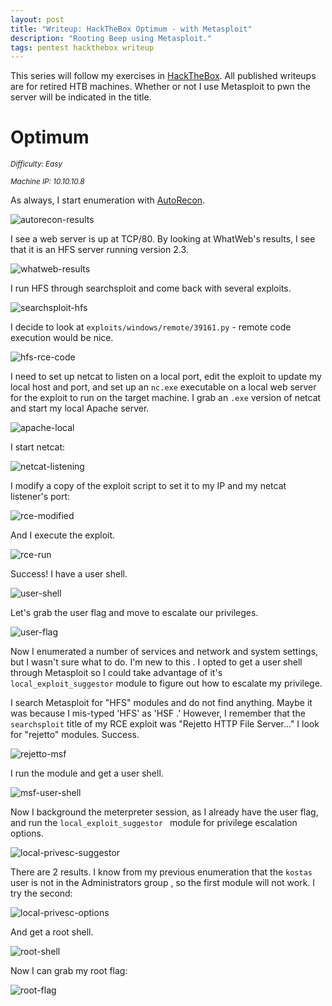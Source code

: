 ```yaml
---
layout: post
title: "Writeup: HackTheBox Optimum - with Metasploit"
description: "Rooting Beep using Metasploit."
tags: pentest hackthebox writeup
---
```


This series will follow my exercises in [HackTheBox][]. All published writeups are for retired HTB machines. Whether
 or not I use Metasploit to pwn the server will be indicated in the title.

# Optimum

_<small>Difficulty: Easy</small>_

_<small>Machine IP: 10.10.10.8</small>_

As always, I start enumeration with [AutoRecon][].

![autorecon-results][]

I see a web server is up at TCP/80. By looking at WhatWeb's results, I see that it is an HFS server running version 2.3.

![whatweb-results][]

I run HFS through searchsploit and come back with several exploits.

![searchsploit-hfs][]

I decide to look at `exploits/windows/remote/39161.py` - remote code execution would be nice.

![hfs-rce-code][]

I need to set up netcat to listen on a local port, edit the exploit to update my local host and port, and set up an
 `nc.exe` executable on a local web server for the exploit to run on the target machine. I grab an `.exe` version of
  netcat and start my local Apache server.
  
![apache-local][]

I start netcat:

![netcat-listening][]

I modify a copy of the exploit script to set it to my IP and my netcat listener's port:

![rce-modified][]

And I execute the exploit.

![rce-run][]

Success! I have a user shell.

![user-shell][]

Let's grab the user flag and move to escalate our privileges.

![user-flag][]

Now I enumerated a number of services and network and system settings, but I wasn't sure what to do. I'm new to this
. I opted to get a user shell through Metasploit so I could take advantage of it's `local_exploit_suggestor` module
 to figure out how to escalate my privilege.
 
 I search Metasploit for "HFS" modules and do not find anything. Maybe it was because I mis-typed 'HFS' as 'HSF
 .' However, I remember that the `searchsploit` title of my RCE exploit was "Rejetto HTTP File Server..." I look for
  "rejetto" modules. Success.
  
![rejetto-msf][]

I run the module and get a user shell.

![msf-user-shell][]

Now I background the meterpreter session, as I already have the user flag, and run the `local_exploit_suggestor
` module for privilege escalation options.

![local-privesc-suggestor][]

There are 2 results. I know from my previous enumeration that the `kostas` user is not in the Administrators group
, so the first module will not work. I try the second:

![local-privesc-options][]

And get a root shell.

![root-shell][]

Now I can grab my root flag:

![root-flag][]

[autorecon]: https://github.com/Tib3rius/AutoRecon
[hackthebox]: https://www.hackthebox.eu

[apache-local]: /img/htb/optimum/apache-local.png
[autorecon-results]: /img/htb/optimum/autorecon.png
[hfs-rce-code]: /img/htb/optimum/hfs-rce-code.png
[local-privesc-options]: /img/htb/optimum/local-privesc-module-options.png
[local-privesc-suggestor]: /img/htb/optimum/local-privesc-suggestor.png
[msf-user-shell]: /img/htb/optimum/msf-user-shell.png
[netcat-listening]: /img/htb/optimum/nc-listening.png
[rejetto-msf]: /img/htb/optimum/rejetto-msf-module.png
[rce-modified]: /img/htb/optimum/rce-code-modified.png
[root-flag]: /img/htb/optimum/root-flag.png
[rce-run]: /img/htb/optimum/rce-run.png
[root-shell]: /img/htb/optimum/root-shell.png
[searchsploit-hfs]: /img/htb/optimum/searchsploit-hfs.png
[user-flag]: /img/htb/optimum/user-flag.png
[user-shell]: /img/htb/optimum/nc-user-shell.png
[whatweb-results]: /img/htb/optimum/whatweb.png

